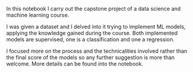 In this notebook I carry out the capstone project of a data science and machine learning course. 

I was given a dataset and I delved into it trying to implement ML models, applying the knowledge gained during the course. 
Both implemented models are supervised, one is a classification and one a regression. 

I focused more on the process and the technicalities involved rather than the final score of the models so any further suggestion is more than welcome. 
More details can be found into the notebook.
